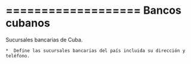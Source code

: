 ===================
Bancos cubanos
===================

Sucursales bancarias de Cuba.

    *  Define las sucursales bancarias del país incluida su dirección y teléfono. 